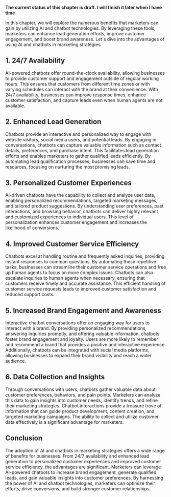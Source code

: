 **The current status of this chapter is draft. I will finish it later when I have time**

In this chapter, we will explore the numerous benefits that marketers can gain by utilizing AI and chatbot technologies. By leveraging these tools, marketers can enhance lead generation efforts, improve customer engagement, and boost brand awareness. Let's dive into the advantages of using AI and chatbots in marketing strategies.

**1. 24/7 Availability**
------------------------

AI-powered chatbots offer round-the-clock availability, allowing businesses to provide customer support and engagement outside of regular working hours. This ensures that customers from different time zones or with varying schedules can interact with the brand at their convenience. With 24/7 availability, businesses can improve response times, enhance customer satisfaction, and capture leads even when human agents are not available.

**2. Enhanced Lead Generation**
-------------------------------

Chatbots provide an interactive and personalized way to engage with website visitors, social media users, and potential leads. By engaging in conversations, chatbots can capture valuable information such as contact details, preferences, and purchase intent. This facilitates lead generation efforts and enables marketers to gather qualified leads efficiently. By automating lead qualification processes, businesses can save time and resources, focusing on nurturing the most promising leads.

**3. Personalized Customer Experiences**
----------------------------------------

AI-driven chatbots have the capability to collect and analyze user data, enabling personalized recommendations, targeted marketing messages, and tailored product suggestions. By understanding user preferences, past interactions, and browsing behavior, chatbots can deliver highly relevant and customized experiences to individual users. This level of personalization enhances customer engagement and increases the likelihood of conversions.

**4. Improved Customer Service Efficiency**
-------------------------------------------

Chatbots excel at handling routine and frequently asked inquiries, providing instant responses to common questions. By automating these repetitive tasks, businesses can streamline their customer service operations and free up human agents to focus on more complex issues. Chatbots can also escalate inquiries to human agents when necessary, ensuring that customers receive timely and accurate assistance. This efficient handling of customer service requests leads to improved customer satisfaction and reduced support costs.

**5. Increased Brand Engagement and Awareness**
-----------------------------------------------

Interactive chatbot conversations offer an engaging way for users to interact with a brand. By providing personalized recommendations, answering inquiries promptly, and offering valuable information, chatbots foster brand engagement and loyalty. Users are more likely to remember and recommend a brand that provides a positive and interactive experience. Additionally, chatbots can be integrated with social media platforms, allowing businesses to expand their brand visibility and reach a wider audience.

**6. Data Collection and Insights**
-----------------------------------

Through conversations with users, chatbots gather valuable data about customer preferences, behaviors, and pain points. Marketers can analyze this data to gain insights into customer needs, identify trends, and refine their marketing strategies. Chatbot interactions provide a treasure trove of information that can guide product development, content creation, and targeted marketing campaigns. The ability to collect and utilize customer data effectively is a significant advantage for marketers.

**Conclusion**
--------------

The adoption of AI and chatbots in marketing strategies offers a wide range of benefits for businesses. From 24/7 availability and enhanced lead generation to personalized customer experiences and improved customer service efficiency, the advantages are significant. Marketers can leverage AI-powered chatbots to increase brand engagement, generate qualified leads, and gain valuable insights into customer preferences. By harnessing the power of AI and chatbot technologies, marketers can optimize their efforts, drive conversions, and build stronger customer relationships.
